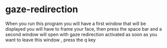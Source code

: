 # gaze-redirection

When you run this program you will have a first window that will be displayed you will have to frame your face, then press the space bar and a second window will open with gaze redirection activated as soon as you want to leave this window , press the q key
